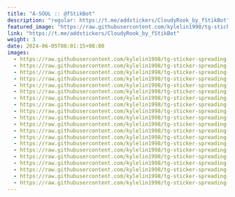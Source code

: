 ```yaml
---
title: "A-SOUL :: @fStikBot"
description: "regular: https://t.me/addstickers/CloudyRook_by_fStikBot"
featured_image: "https://raw.githubusercontent.com/kylelin1998/tg-sticker-spreading-worldwide-images/main/img/43f10d62-0793-4e64-8069-c2eefa969bf3.jpg"
link: "https://t.me/addstickers/CloudyRook_by_fStikBot"
weight: 3
date: 2024-06-05T08:01:15+08:00
images:
  - https://raw.githubusercontent.com/kylelin1998/tg-sticker-spreading-worldwide-images/main/img/43f10d62-0793-4e64-8069-c2eefa969bf3.jpg
  - https://raw.githubusercontent.com/kylelin1998/tg-sticker-spreading-worldwide-images/main/img/6c9fa185-a6da-434c-aa3f-4e4b94fd2ed7.jpg
  - https://raw.githubusercontent.com/kylelin1998/tg-sticker-spreading-worldwide-images/main/img/7b27ce16-0291-49f3-b9ee-5d88c48f44ee.jpg
  - https://raw.githubusercontent.com/kylelin1998/tg-sticker-spreading-worldwide-images/main/img/734be80f-3119-46c1-9161-1a5943d31543.jpg
  - https://raw.githubusercontent.com/kylelin1998/tg-sticker-spreading-worldwide-images/main/img/455d9582-a683-4bc9-b6d1-275c16c2a6db.jpg
  - https://raw.githubusercontent.com/kylelin1998/tg-sticker-spreading-worldwide-images/main/img/78f97b36-67eb-42a0-b55b-98be36f22125.jpg
  - https://raw.githubusercontent.com/kylelin1998/tg-sticker-spreading-worldwide-images/main/img/3f696434-c10d-4afe-ba70-640faf96d40f.jpg
  - https://raw.githubusercontent.com/kylelin1998/tg-sticker-spreading-worldwide-images/main/img/92cc7820-f966-49d1-941a-a3955f65e7c5.jpg
  - https://raw.githubusercontent.com/kylelin1998/tg-sticker-spreading-worldwide-images/main/img/bc26e720-4f82-48c0-9911-cc8020e64721.jpg
  - https://raw.githubusercontent.com/kylelin1998/tg-sticker-spreading-worldwide-images/main/img/e2d91ef6-b222-4a10-805b-25f8a1d9a0b4.jpg
  - https://raw.githubusercontent.com/kylelin1998/tg-sticker-spreading-worldwide-images/main/img/2f0b4a8d-cdef-4a3c-81ed-1e122cdf8b00.jpg
  - https://raw.githubusercontent.com/kylelin1998/tg-sticker-spreading-worldwide-images/main/img/ecd29665-0bcf-4878-980c-b30793fd12be.jpg
  - https://raw.githubusercontent.com/kylelin1998/tg-sticker-spreading-worldwide-images/main/img/a089840d-8998-42c3-b7aa-b7299ee628a6.jpg
  - https://raw.githubusercontent.com/kylelin1998/tg-sticker-spreading-worldwide-images/main/img/f86aa356-9f7f-4cf3-aeeb-06f1577bd888.jpg
  - https://raw.githubusercontent.com/kylelin1998/tg-sticker-spreading-worldwide-images/main/img/787b70c6-3dac-4ffa-ac48-1230b149d67c.jpg
  - https://raw.githubusercontent.com/kylelin1998/tg-sticker-spreading-worldwide-images/main/img/6d0c2302-bc76-4789-988d-55a26866a1cc.jpg
  - https://raw.githubusercontent.com/kylelin1998/tg-sticker-spreading-worldwide-images/main/img/6e2a84d0-e35f-497b-99d1-ef681a21c16d.jpg
  - https://raw.githubusercontent.com/kylelin1998/tg-sticker-spreading-worldwide-images/main/img/b01285ce-f4e9-49d9-8307-0ffc54d50d4f.jpg
  - https://raw.githubusercontent.com/kylelin1998/tg-sticker-spreading-worldwide-images/main/img/55ece532-8e8f-4615-88d9-7d339738ce10.jpg
  - https://raw.githubusercontent.com/kylelin1998/tg-sticker-spreading-worldwide-images/main/img/39d25047-b9e8-4ffc-bf2d-1451d1cf9039.jpg
---
```

